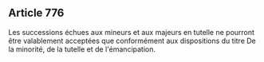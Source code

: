 Article 776
----
Les successions échues aux mineurs et aux majeurs en tutelle ne pourront être
valablement acceptées que conformément aux dispositions du titre De la minorité,
de la tutelle et de l'émancipation.

